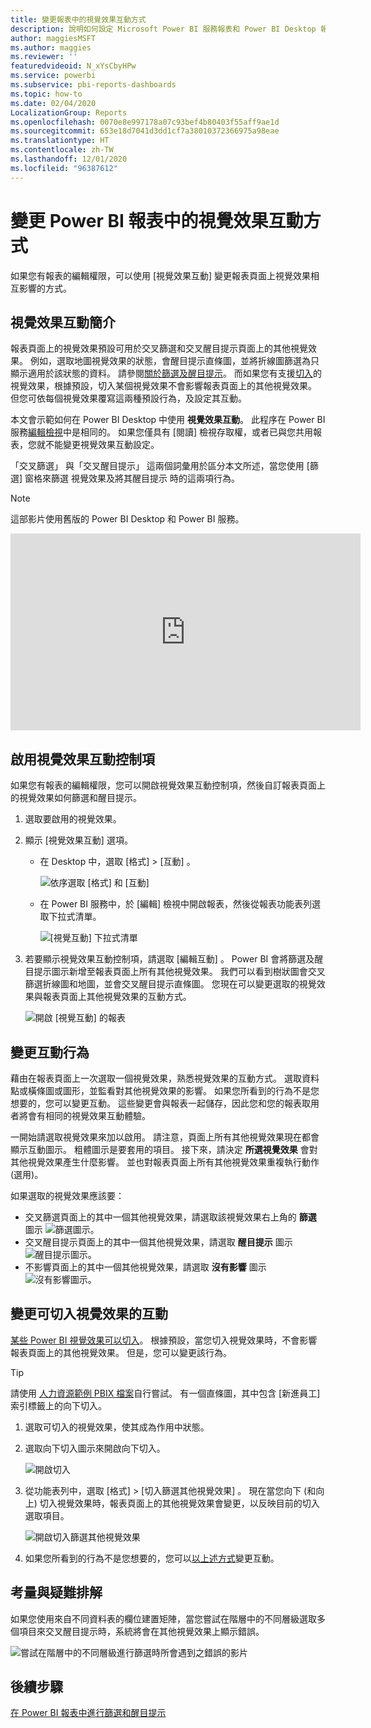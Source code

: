 ```yaml
---
title: 變更報表中的視覺效果互動方式
description: 說明如何設定 Microsoft Power BI 服務報表和 Power BI Desktop 報表中的視覺效果互動。
author: maggiesMSFT
ms.author: maggies
ms.reviewer: ''
featuredvideoid: N_xYsCbyHPw
ms.service: powerbi
ms.subservice: pbi-reports-dashboards
ms.topic: how-to
ms.date: 02/04/2020
LocalizationGroup: Reports
ms.openlocfilehash: 0070e8e997178a07c93bef4b80403f55aff9ae1d
ms.sourcegitcommit: 653e18d7041d3dd1cf7a38010372366975a98eae
ms.translationtype: HT
ms.contentlocale: zh-TW
ms.lasthandoff: 12/01/2020
ms.locfileid: "96387612"
---
```

# <a name="change-how-visuals-interact-in-a-power-bi-report"></a>變更 Power BI 報表中的視覺效果互動方式
如果您有報表的編輯權限，可以使用 [視覺效果互動]  變更報表頁面上視覺效果相互影響的方式。 

## <a name="introduction-to-visual-interactions"></a>視覺效果互動簡介
報表頁面上的視覺效果預設可用於交叉篩選和交叉醒目提示頁面上的其他視覺效果。
例如，選取地圖視覺效果的狀態，會醒目提示直條圖，並將折線圖篩選為只顯示適用於該狀態的資料。
請參閱[關於篩選及醒目提示](power-bi-reports-filters-and-highlighting.md)。 而如果您有支援[切入](../consumer/end-user-drill.md)的視覺效果，根據預設，切入某個視覺效果不會影響報表頁面上的其他視覺效果。 但您可依每個視覺效果覆寫這兩種預設行為，及設定其互動。

本文會示範如何在 Power BI Desktop 中使用 **視覺效果互動**。 此程序在 Power BI 服務[編輯檢視](service-interact-with-a-report-in-editing-view.md)中是相同的。 如果您僅具有 [閱讀] 檢視存取權，或者已與您共用報表，您就不能變更視覺效果互動設定。

「交叉篩選」  與「交叉醒目提示」  這兩個詞彙用於區分本文所述，當您使用 [篩選]  窗格來篩選  視覺效果及將其醒目提示  時的這兩項行為。  

> [!NOTE]
> 這部影片使用舊版的 Power BI Desktop 和 Power BI 服務。 
>
>

<iframe width="560" height="315" src="https://www.youtube.com/embed/N_xYsCbyHPw?list=PL1N57mwBHtN0JFoKSR0n-tBkUJHeMP2cP" frameborder="0" allowfullscreen></iframe>


## <a name="enable-the-visual-interaction-controls"></a>啟用視覺效果互動控制項
如果您有報表的編輯權限，您可以開啟視覺效果互動控制項，然後自訂報表頁面上的視覺效果如何篩選和醒目提示。 

1. 選取要啟用的視覺效果。  
2. 顯示 [視覺效果互動]  選項。
    

    - 在 Desktop 中，選取 [格式] > [互動]  。

        ![依序選取 [格式] 和 [互動]](media/service-reports-visual-interactions/power-bi-interaction.png)

    - 在 Power BI 服務中，於 [編輯] 檢視中開啟報表，然後從報表功能表列選取下拉式清單。

        ![[視覺互動] 下拉式清單](media/service-reports-visual-interactions/power-bi-service.png)

3. 若要顯示視覺效果互動控制項，請選取 [編輯互動]  。 Power BI 會將篩選及醒目提示圖示新增至報表頁面上所有其他視覺效果。 我們可以看到樹狀圖會交叉篩選折線圖和地圖，並會交叉醒目提示直條圖。 您現在可以變更選取的視覺效果與報表頁面上其他視覺效果的互動方式。
   
    ![開啟 [視覺互動] 的報表](media/service-reports-visual-interactions/power-bi-turn-on.png)


## <a name="change-the-interaction-behavior"></a>變更互動行為
藉由在報表頁面上一次選取一個視覺效果，熟悉視覺效果的互動方式。  選取資料點或橫條圖或圖形，並監看對其他視覺效果的影響。 如果您所看到的行為不是您想要的，您可以變更互動。 這些變更會與報表一起儲存，因此您和您的報表取用者將會有相同的視覺效果互動體驗。


一開始請選取視覺效果來加以啟用。  請注意，頁面上所有其他視覺效果現在都會顯示互動圖示。 粗體圖示是要套用的項目。 接下來，請決定 **所選視覺效果** 會對其他視覺效果產生什麼影響。  並也對報表頁面上所有其他視覺效果重複執行動作 (選用)。

如果選取的視覺效果應該要：
   
   * 交叉篩選頁面上的其中一個其他視覺效果，請選取該視覺效果右上角的 **篩選** 圖示 ![篩選圖示](media/service-reports-visual-interactions/power-bi-filter-icon.png)。
   * 交叉醒目提示頁面上的其中一個其他視覺效果，請選取 **醒目提示** 圖示 ![醒目提示圖示](media/service-reports-visual-interactions/power-bi-highlight-icon.png)。
   * 不影響頁面上的其中一個其他視覺效果，請選取 **沒有影響** 圖示 ![沒有影響圖示](media/service-reports-visual-interactions/power-bi-no-impact.png)。

## <a name="change-the-interactions-of-drillable-visualizations"></a>變更可切入視覺效果的互動
[某些 Power BI 視覺效果可以切入](../consumer/end-user-drill.md)。 根據預設，當您切入視覺效果時，不會影響報表頁面上的其他視覺效果。 但是，您可以變更該行為。 

> [!TIP]
> 請使用 [人力資源範例 PBIX 檔案](https://download.microsoft.com/download/6/9/5/69503155-05A5-483E-829A-F7B5F3DD5D27/Human%20Resources%20Sample%20PBIX.pbix)自行嘗試。 有一個直條圖，其中包含 [新進員工]  索引標籤上的向下切入。
>

1. 選取可切入的視覺效果，使其成為作用中狀態。 

2. 選取向下切入圖示來開啟向下切入。

    ![開啟切入](media/service-reports-visual-interactions/power-bi-drill-down.png)

2. 從功能表列中，選取 [格式]   > [切入篩選其他視覺效果]  。  現在當您向下 (和向上) 切入視覺效果時，報表頁面上的其他視覺效果會變更，以反映目前的切入選取項目。 

    ![開啟切入篩選其他視覺效果](media/service-reports-visual-interactions/power-bi-drill.png)

3. 如果您所看到的行為不是您想要的，您可以[以上述方式](#change-the-interaction-behavior)變更互動。

## <a name="considerations-and-troubleshooting"></a>考量與疑難排解
如果您使用來自不同資料表的欄位建置矩陣，當您嘗試在階層中的不同層級選取多個項目來交叉醒目提示時，系統將會在其他視覺效果上顯示錯誤。 

![嘗試在階層中的不同層級進行篩選時所會遇到之錯誤的影片](media/service-reports-visual-interactions/cross-highlight.gif)
    
## <a name="next-steps"></a>後續步驟
[在 Power BI 報表中進行篩選和醒目提示](power-bi-reports-filters-and-highlighting.md)